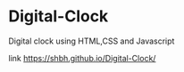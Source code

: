 # Digital-Clock
  Digital clock using HTML,CSS and Javascript
  
  link https://shbh.github.io/Digital-Clock/
